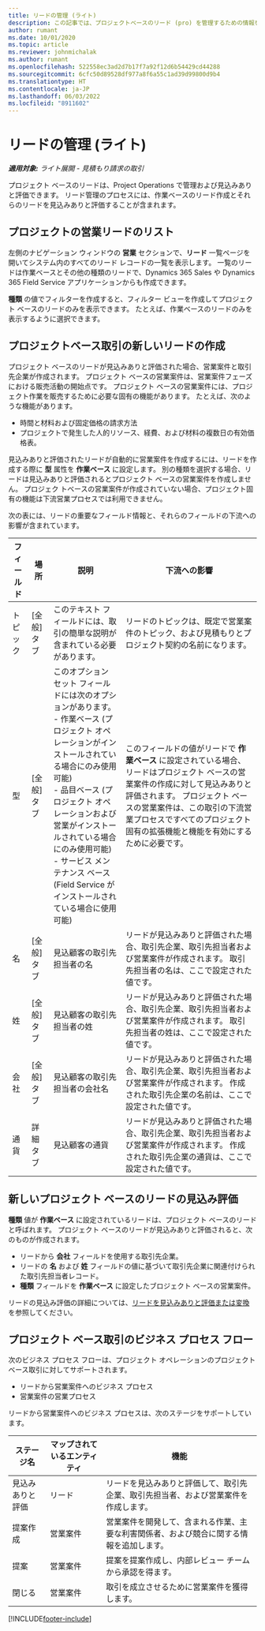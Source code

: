 ```yaml
---
title: リードの管理 (ライト)
description: この記事では、プロジェクトベースのリード (pro) を管理するための情報を提供します。
author: rumant
ms.date: 10/01/2020
ms.topic: article
ms.reviewer: johnmichalak
ms.author: rumant
ms.openlocfilehash: 522558ec3ad2d7b17f7a92f12d6b54429cd44288
ms.sourcegitcommit: 6cfc50d89528df977a8f6a55c1ad39d99800d9b4
ms.translationtype: HT
ms.contentlocale: ja-JP
ms.lasthandoff: 06/03/2022
ms.locfileid: "8911602"
---
```

# <a name="manage-leads---lite"></a>リードの管理 (ライト)

_**適用対象:** ライト展開 - 見積もり請求の取引_

プロジェクト ベースのリードは、Project Operations で管理および見込みありと評価できます。 リード管理のプロセスには、作業ベースのリード作成とそれらのリードを見込みありと評価することが含まれます。 

## <a name="list-of-project-sales-leads"></a>プロジェクトの営業リードのリスト

左側のナビゲーション ウィンドウの **営業** セクションで、**リード** 一覧ページを開いてシステム内のすべてのリード レコードの一覧を表示します。 一覧のリードは作業ベースとその他の種類のリードで、Dynamics 365 Sales や Dynamics 365 Field Service アプリケーションからも作成できます。

**種類** の値でフィルターを作成すると、フィルター ビューを作成してプロジェクト ベースのリードのみを表示できます。 たとえば、作業ベースのリードのみを表示するように選択できます。

## <a name="creating-a-new-lead-for-a-project-based-deal"></a>プロジェクトベース取引の新しいリードの作成

プロジェクト ベースのリードが見込みありと評価された場合、営業案件と取引先企業が作成されます。 プロジェクト ベースの営業案件は、営業案件フェーズにおける販売活動の開始点です。 プロジェクト ベースの営業案件には、プロジェクト作業を販売するために必要な固有の機能があります。 たとえば、次のような機能があります。

- 時間と材料および固定価格の請求方法
- プロジェクトで発生した人的リソース、経費、および材料の複数日の有効価格表。

見込みありと評価されたリードが自動的に営業案件を作成するには、リードを作成する際に **型** 属性を **作業ベース** に設定します。 別の種類を選択する場合、リードは見込みありと評価されるとプロジェクト ベースの営業案件を作成しません。 プロジェク トベースの営業案件が作成されていない場合、プロジェクト固有の機能は下流営業プロセスでは利用できません。

次の表には、リードの重要なフィールド情報と、それらのフィールドの下流への影響が含まれています。

| **フィールド** | **場所** | **説明** | **下流への影響** |
| --- | --- | --- | --- |
| トピック | [全般] タブ | このテキスト フィールドには、取引の簡単な説明が含まれている必要があります。 | リードのトピックは、既定で営業案件のトピック、および見積もりとプロジェクト契約の名前になります。 |
| 型 | [全般] タブ | このオプション セット フィールドには次のオプションがあります。</br>- 作業ベース (プロジェクト オペレーションがインストールされている場合にのみ使用可能)</br>- 品目ベース (プロジェクト オペレーションおよび営業がインストールされている場合にのみ使用可能)</br>- サービス メンテナンス ベース (Field Service がインストールされている場合に使用可能) | このフィールドの値がリードで **作業ベース** に設定されている場合、リードはプロジェクト ベースの営業案件の作成に対して見込みありと評価されます。 プロジェクト ベースの営業案件は、この取引の下流営業プロセスですべてのプロジェクト固有の拡張機能と機能を有効にするために必要です。 |
| 名 | [全般] タブ | 見込顧客の取引先担当者の名 | リードが見込みありと評価された場合、取引先企業、取引先担当者および営業案件が作成されます。 取引先担当者の名は、ここで設定された値です。 |
| 姓 | [全般] タブ | 見込顧客の取引先担当者の姓 | リードが見込みありと評価された場合、取引先企業、取引先担当者および営業案件が作成されます。 取引先担当者の姓は、ここで設定された値です。 |
| 会社 | [全般] タブ | 見込顧客の取引先担当者の会社名 | リードが見込みありと評価された場合、取引先企業、取引先担当者および営業案件が作成されます。 作成された取引先企業の名前は、ここで設定された値です。 |
| 通貨 | 詳細タブ | 見込顧客の通貨 | リードが見込みありと評価された場合、取引先企業、取引先担当者および営業案件が作成されます。 作成された取引先企業の通貨は、ここで設定された値です。 |

## <a name="qualify-a-new-project-based-lead"></a>新しいプロジェクト ベースのリードの見込み評価

**種類** 値が **作業ベース** に設定されているリードは、プロジェクト ベースのリードと呼ばれます。 プロジェクト ベースのリードが見込みありと評価されると、次のものが作成されます。

- リードから **会社** フィールドを使用する取引先企業。
- リードの **名** および **姓** フィールドの値に基づいて取引先企業に関連付けられた取引先担当者レコード。
- **種類** フィールドを **作業ベース** に設定したブロジェクト ベースの営業案件。

リードの見込み評価の詳細については、[リードを見込みありと評価または変換](/dynamics365/sales-enterprise/qualify-lead-convert-opportunity-sales) を参照してください。

## <a name="business-process-flow-for-project-based-deals"></a>プロジェクト ベース取引のビジネス プロセス フロー

次のビジネス プロセス フローは、プロジェクト オペレーションのプロジェクト ベース取引に対してサポートされます。

- リードから営業案件へのビジネス プロセス
- 営業案件の営業プロセス

リードから営業案件へのビジネス プロセスは、次のステージをサポートしています。

| ステージ名 | マップされているエンティティ | 機能 |
| --- | --- | --- |
| 見込みありと評価 | ​​リード | リードを見込みありと評価して、取引先企業、取引先担当者、および営業案件を作成します。 |
| 提案作成 | 営業案件 | 営業案件を開発して、含まれる作業、主要な利害関係者、および競合に関する情報を追加します。 |
| 提案 | 営業案件 | 提案を提案作成し、内部レビュー チームから承認を得ます。 |
| 閉じる​​ | 営業案件​​ | 取引を成立させるために営業案件を獲得します。 |


[!INCLUDE[footer-include](../../includes/footer-banner.md)]